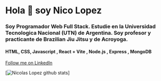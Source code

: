 <div>
  <h1 aling:"center"> Hola 👋 soy Nico Lopez</h1>
  <h3 aling:"center">Soy Programador Web Full Stack. Estudie en la Universidad Tecnologica Nacional (UTN) de Argentina. Soy profesor y practicante de Brazilian Jiu Jitsu y de Acroyoga.</h3>
  <h4 aling:"center"> HTML, CSS, Javascript , React + Vite , Node.js , Express , MongoDB </h4>
</div>

<div>
  <a href="https://www.instagram.com/nicolopezbjj/">
     </a>
</div>
<a class="libutton" href="https://www.linkedin.com/comm/mynetwork/discovery-see-all?usecase=PEOPLE_FOLLOWS&followMember=nicolopezdev" target="_blank">Follow me on LinkedIn</a>

</br>

[![Nicolas Lopez github stats](https://github-readme-stats.vercel.app/api?username=NicoLopezBjj)]


